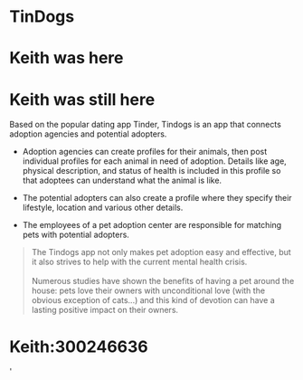# TinDogs
# Keith was here
# Keith was still here
Based on the popular dating app Tinder, Tindogs is an app that connects adoption agencies and potential adopters.

- Adoption agencies can create profiles for their animals, then post individual profiles for each animal in need of adoption. Details like age, physical description, and status of health is included in this profile so that adoptees can understand what the animal is like.

- The potential adopters can also create a profile where they specify their lifestyle, location and various other details. 

- The employees of a pet adoption center are responsible for matching pets with potential adopters. 

> The Tindogs app not only makes pet adoption easy and effective, but it also strives to help with the current mental health crisis. <br> <br> Numerous studies have shown the benefits of having a pet around the house: pets love their owners with unconditional love (with the obvious exception of cats...) and this kind of devotion can have a lasting positive impact on their owners.

# Keith:300246636
'
